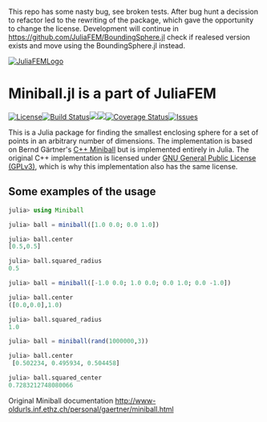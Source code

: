 This repo has some nasty bug, see broken tests. After bug hunt a decission to refactor led to the rewriting of the package, which gave the opportunity to change the license. Development will continue in https://github.com/JuliaFEM/BoundingSphere.jl check if realesed version exists and move using the BoundingSphere.jl instead. 

[![JuliaFEMLogo](https://github.com/JuliaFEM/JuliaFEM.jl/blob/master/docs/logo/JuliaFEMLogo_128x128.png)](http://www.juliafem.org)

# Miniball.jl is a part of JuliaFEM

[![License](https://img.shields.io/github/license/JuliaFEM/Miniball.jl.svg?branch=master)](https://github.com/JuliaFEM/Miniball.jl/blob/master/LICENSE.md)[![Build Status](https://travis-ci.org/JuliaFEM/Miniball.jl.svg?branch=master)](https://travis-ci.org/JuliaFEM/Miniball.jl)[![](https://img.shields.io/badge/docs-stable-blue.svg)](http://juliafem.org/Miniball.jl/stable/)[![](https://img.shields.io/badge/docs-latest-blue.svg)](http://juliafem.org/Miniball.jl/latest/)[![Coverage Status](https://coveralls.io/repos/github/JuliaFEM/Miniball.jl/badge.svg?branch=master)](https://coveralls.io/github/JuliaFEM/Miniball.jl?branch=master)[![Issues](https://img.shields.io/github/issues/JuliaFEM/Miniball.jl.svg?branch=master)](https://github.com/JuliaFEM/Miniball.jl/issues)

This is a Julia package for finding the smallest enclosing sphere for a set of points in an arbitrary number of dimensions.  The implementation is based on Bernd Gärtner's [C++ Miniball](https://www.inf.ethz.ch/personal/gaertner/miniball.html) but is implemented entirely in Julia.  The original C++ implementation is licensed under [GNU General Public License (GPLv3)](http://www.gnu.org/copyleft/gpl.html), which is why this implementation also has the same license.

## Some examples of the usage

```julia
julia> using Miniball

julia> ball = miniball([1.0 0.0; 0.0 1.0])

julia> ball.center
[0.5,0.5]

julia> ball.squared_radius
0.5

julia> ball = miniball([-1.0 0.0; 1.0 0.0; 0.0 1.0; 0.0 -1.0])

julia> ball.center
([0.0,0.0],1.0)

julia> ball.squared_radius
1.0

julia> ball = miniball(rand(1000000,3))

julia> ball.center
 [0.502234, 0.495934, 0.504458]

julia> ball.squared_center
0.7283212748080066

```
Original Miniball documentation http://www-oldurls.inf.ethz.ch/personal/gaertner/miniball.html
